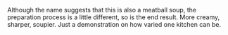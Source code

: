 Although the name suggests that this is also a meatball soup, the preparation process is a little different, so is the end result. More creamy, sharper, soupier. Just a demonstration on how varied one kitchen can be.